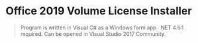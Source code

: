 # Office 2019 Volume License Installer
> Program is written in Visual C# as a Windows form app. 
> .NET 4.6.1 required. 
> Can be opened in Visual Studio 2017 Community.
